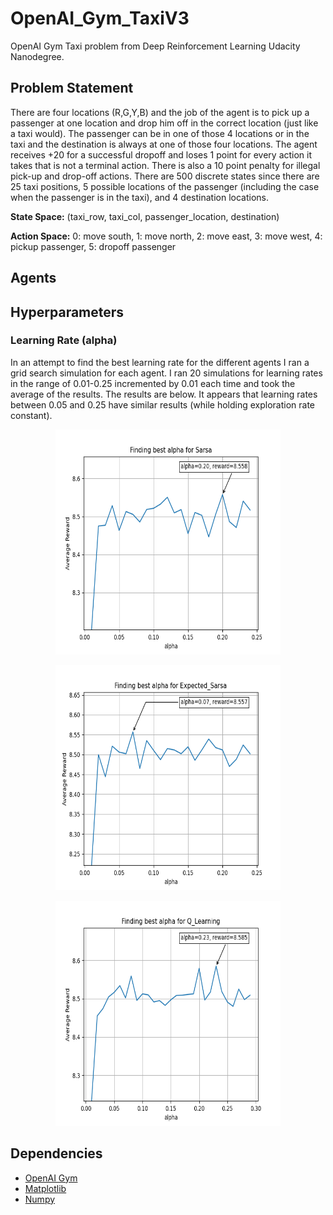 # OpenAI_Gym_TaxiV3
OpenAI Gym Taxi problem from Deep Reinforcement Learning Udacity Nanodegree.

## Problem Statement

There are four locations (R,G,Y,B) and the job of the agent is to pick up a passenger at one location and drop him off in the correct location (just like a taxi would). The passenger can be in one of those 4 locations or in the taxi and the destination is always at one of those four locations. The agent receives +20 for a successful dropoff and loses 1 point for every action it takes that is not a terminal action. There is also a 10 point penalty for illegal pick-up and drop-off actions. There are 500 discrete states since there are 25 taxi positions, 5 possible locations of the passenger (including the case when the passenger is in the taxi), and 4 destination locations.

**State Space:** (taxi_row, taxi_col, passenger_location, destination)

**Action Space:** 
    0: move south,
    1: move north,
    2: move east,
    3: move west,
    4: pickup passenger,
    5: dropoff passenger

## Agents

## Hyperparameters
### Learning Rate (alpha)
In an attempt to find the best learning rate for the different agents I ran a grid search simulation for each agent. I ran 20 simulations for learning rates in the range of 0.01-0.25 incremented by 0.01 each time and took the average of the results. The results are below. It appears that learning rates between 0.05 and 0.25 have similar results (while holding exploration rate constant).

<p align="center">
    <img src="/images/Sarsa.png" width="360" height="360">
</p>
<p align="center">
    <img src="/images/Expected_Sarsa.png" width="360" height="360">
</p>
<p align="center">
    <img src="/images/Q_Learning.png" width="360" height="360">
</p>

## Dependencies
  * [OpenAI Gym](https://gym.openai.com/) 
  * [Matplotlib](https://matplotlib.org/)
  * [Numpy](https://numpy.org/)
  

